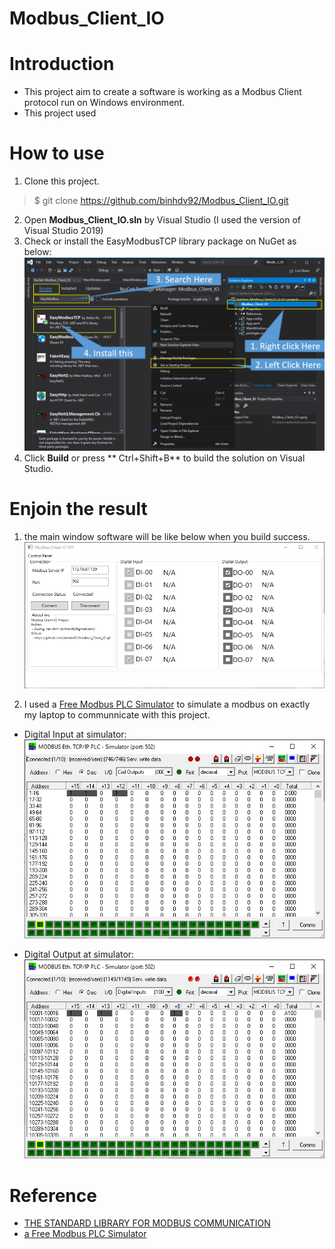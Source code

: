 # Modbus_Client_IO

# Introduction
- This project aim to create a software is working as a Modbus Client protocol run on Windows environment.
- This project used 

# How to use
1. Clone this project.
> $ git clone https://github.com/binhdv92/Modbus_Client_IO.git

2. Open **Modbus_Client_IO.sln** by Visual Studio (I used the version of Visual Studio 2019)
3. Check or install the EasyModbusTCP library package on NuGet as below:
![tu01.png](_media/tu01.png)
4. Click **Build** or press ** Ctrl+Shift+B** to build the solution on Visual Studio.

# Enjoin the result
1. the main window software will be like below when you build success.
![result01](_media/result01.png)

2. I used a [Free Modbus PLC Simulator](http://www.plcsimulator.org/) to simulate a modbus on exactly my laptop to communnicate with this project.
 - Digital Input at simulator:
![result02](_media/result02.png)

 - Digital Output at simulator:
![result02](_media/result03.png)

# Reference
- [THE STANDARD LIBRARY FOR MODBUS COMMUNICATION](http://easymodbustcp.net/en/)
- [a Free Modbus PLC Simulator](http://www.plcsimulator.org/)

